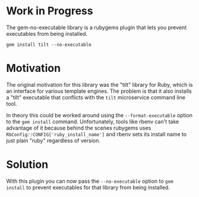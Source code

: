 # Work in Progress

The gem-no-executable library is a rubygems plugin that lets you prevent executables from being installed.

`gem install tilt --no-executable`

# Motivation

The original motivation for this library was the "tilt" library for Ruby, which is an interface for various template engines.
The problem is that it also installs a "tilt" executable that conflicts with the `tilt` microservice command line tool.

In theory this could be worked around using the `--format-executable` option to the `gem install` command. Unfortunately, tools like
rbenv can't take advantage of it because behind the scenes rubygems uses `RbConfig::CONFIG['ruby_install_name']` and rbenv
sets its install name to just plain "ruby" regardless of version.

# Solution

With this plugin you can now pass the `--no-executable` option to `gem install` to prevent executables for that library
from being installed.

